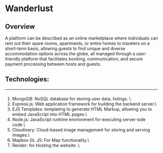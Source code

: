 # Wanderlust

## Overview

A platform can be described as an online marketplace where individuals can rent out their spare rooms, apartments, or entire homes to travelers on a short-term basis, allowing guests to find unique and diverse accommodation options across the globe, all managed through a user-friendly platform that facilitates booking, communication, and secure payment processing between hosts and guests.


## Technologies:<hr>
1. MongoDB: NoSQL database for storing user data, listings. \
2. Express.js: Web application framework for building the backend server.\
3. EJS Templates: templating to generate HTML Markup, allowing you to embed JavaScript into HTML pages.\
4. Node.js: JavaScript runtime environment for executing server-side code.\
5. Cloudinary: Cloud-based image management for storing and serving images.\
6. Mapbox GL JS: For Map functionality.\
8. Render: for Hosting the website .\
